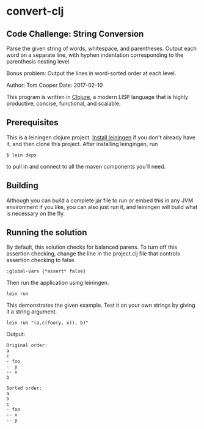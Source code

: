 # convert-clj
## Code Challenge: String Conversion

Parse the given string of words, whitespace, and parentheses. Output each word on a separate line,
with hyphen indentation corresponding to the parenthesis nesting level.

Bonus problem:
Output the lines in word-sorted order at each level.

Author: Tom Cooper
Date: 2017-02-10

This program is written in [Clojure](http://clojure.org), a modern LISP language that
is highly productive, concise, functional, and scalable.

## Prerequisites

This is a leiningen clojure project. [Install leiningen](http://leiningen.org/#install) if you don't already have it,
and then clone this project. After installing leingingen, run 

    $ lein deps
    
to pull in and connect to all the maven components you'll need.

## Building

Although you can build a complete jar file to run or embed this in
any JVM environment if you like, you can also just run it, and leiningen will
build what is necessary on the fly.

## Running the solution

By default, this solution checks for balanced parens.
To turn off this assertion checking,
change the line in the project.clj file that controls assertion checking to false.

```
:global-vars {*assert* false}
```

Then run the application using leiningen.
```
lein run
```

This demonstrates the given example. Test it on your own strings by giving it
a string argument.

```
lein run "(a,c(foo(y, x)), b)"
```

Output:

```
Original order:
a
c
- foo
-- y
-- x
b

Sorted order:
a
b
c
- foo
-- x
-- y
```
